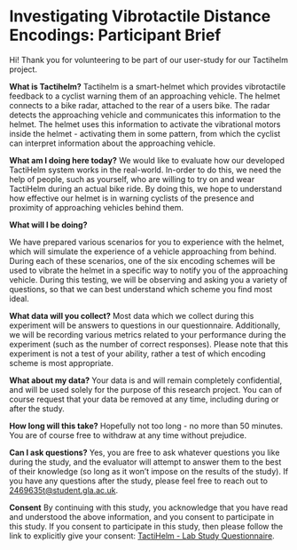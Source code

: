 # Investigating Vibrotactile Distance Encodings: Participant Brief

Hi! Thank you for volunteering to be part of our user-study for our Tactihelm project.

**What is Tactihelm?**
Tactihelm is a smart-helmet which provides vibrotactile feedback to a cyclist warning them of an approaching vehicle. The helmet connects to a bike radar, attached to the rear of a users bike. The radar detects the approaching vehicle and communicates this information to the helmet. The helmet uses this information to activate the vibrational motors inside the helmet - activating them in some pattern, from which the cyclist can interpret information about the approaching vehicle.

**What am I doing here today?**
We would like to evaluate how our developed TactiHelm system works in the real-world. In-order to do this, we need the help of people, such as yourself, who are willing to try on and wear TactiHelm during an actual bike ride. By doing this, we hope to understand how effective our helmet is in warning cyclists of the presence and proximity of approaching vehicles behind them.

**What will I be doing?**


We have prepared various scenarios for you to experience with the helmet, which will simulate the experience of a vehicle approaching from behind. During each of these scenarios, one of the six encoding schemes will be used to vibrate the helmet in a specific way to notify you of the approaching vehicle. During this testing, we will be observing and asking you a variety of questions, so that we can best understand which scheme you find most ideal.

**What data will you collect?**
Most data which we collect during this experiment will be answers to questions in our questionnaire. Additionally, we will be recording various metrics related to your performance during the experiment (such as the number of correct responses). Please note that this experiment is not a test of your ability, rather a test of which encoding scheme is most appropriate.

**What about my data?**
Your data is and will remain completely confidential, and will be used solely for the purpose of this research project. You can of course request that your data be removed at any time, including during or after the study.

**How long will this take?**
Hopefully not too long - no more than 50 minutes. You are of course free to withdraw at any time without prejudice.

**Can I ask questions?**
Yes, you are free to ask whatever questions you like during the study, and the evaluator will attempt to answer them to the best of their knowledge (so long as it won’t impose on the results of the study). If you have any questions after the study, please feel free to reach out to [2469635t@student.gla.ac.uk](mailto:2469635t@student.gla.ac.uk).

**Consent**
By continuing with this study, you acknowledge that you have read and understood the above information, and you consent to participate in this study. If you consent to participate in this study, then please follow the link to explicitly give your consent: [TactiHelm - Lab Study Questionnaire](https://forms.office.com/e/G1WUgtXXxy).
